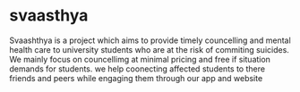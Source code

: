 # svaasthya
Svaashthya is a project which aims to provide timely councelling and mental health care to university students who are at the risk of commiting suicides.
We mainly focus on councellimg at minimal pricing and free if situation demands for students.
we help coonecting affected students to there friends and peers while engaging them through our app and website
